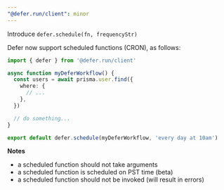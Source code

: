```yaml
---
"@defer.run/client": minor
---
```


Introduce `defer.schedule(fn, frequencyStr)`

Defer now support scheduled functions (CRON), as follows:

```ts
import { defer } from '@defer.run/client'

async function myDeferWorkflow() {
  const users = await prisma.user.find({
    where: {
      // ...
    },
  })

  // do something...
}

export default defer.schedule(myDeferWorkflow, 'every day at 10am')
```

**Notes**

- a scheduled function should not take arguments
- a scheduled function is scheduled on PST time (beta)
- a scheduled function should not be invoked (will result in errors)
